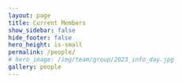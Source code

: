 ```yaml
---
layout: page
title: Current Members
show_sidebar: false
hide_footer: false
hero_height: is-small
permalink: /people/
# hero_image: /img/team/group/2023_info_day.jpg
gallery: people
---
```



<!-- ---
layout: page
title: People
show_sidebar: false
hide_footer: false
hero_height: is-small
gallery: people
--- -->
